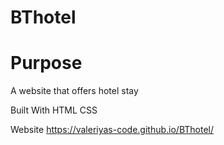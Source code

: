 # BThotel

# Purpose
A website that offers hotel stay

Built With
HTML
CSS

Website
https://valeriyas-code.github.io/BThotel/

